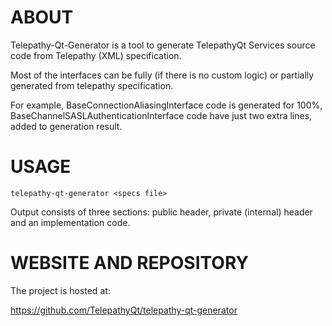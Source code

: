 
ABOUT
=====

Telepathy-Qt-Generator is a tool to generate TelepathyQt Services source
code from Telepathy (XML) specification.

Most of the interfaces can be fully (if there is no custom logic) or
partially generated from telepathy specification.

For example, BaseConnectionAliasingInterface code is generated for 100%,
BaseChannelSASLAuthenticationInterface code have just two extra lines,
added to generation result.

USAGE
=====

    telepathy-qt-generator <specs file>

Output consists of three sections: public header, private (internal) header and an implementation code.

WEBSITE AND REPOSITORY
======================

The project is hosted at:

https://github.com/TelepathyQt/telepathy-qt-generator
